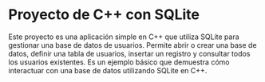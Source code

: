# Proyecto de C++ con SQLite

Este proyecto es una aplicación simple en C++ que utiliza SQLite para gestionar una base de datos de usuarios. Permite abrir o crear una base de datos, definir una tabla de usuarios, insertar un registro y consultar todos los usuarios existentes. Es un ejemplo básico que demuestra cómo interactuar con una base de datos utilizando SQLite en C++.
